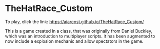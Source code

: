 # TheHatRace_Custom

To play, click the link:
https://aiarcost.github.io/TheHatRace_Custom/


This is a game created in a class, that was originally from Daniel Buckley, which was an introduction to multiplayer scripts. It has been augmented to now include a explosion mechanic and allow spectators in the game.
